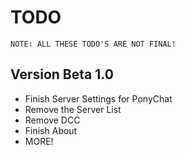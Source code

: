 TODO
================
	NOTE: ALL THESE TODO'S ARE NOT FINAL!

Version Beta 1.0
-----------------
- Finish Server Settings for PonyChat
- Remove the Server List
- Remove DCC
- Finish About
- MORE!